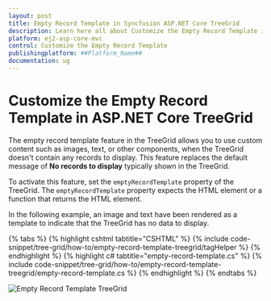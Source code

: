```yaml
---
layout: post
title: Empty Record Template in Syncfusion ASP.NET Core TreeGrid
description: Learn here all about Customize the Empty Record Template in Syncfusion ASP.NET Core TreeGrid component of Syncfusion Essential JS 2 and more.
platform: ej2-asp-core-mvc
control: Customize the Empty Record Template
publishingplatform: ##Platform_Name##
documentation: ug
---
```


# Customize the Empty Record Template in ASP.NET Core TreeGrid

The empty record template feature in the TreeGrid allows you to use custom content such as images, text, or other components, when the TreeGrid doesn't contain any records to display. This feature replaces the default message of **No records to display** typically shown in the TreeGrid.

To activate this feature, set the `emptyRecordTemplate` property of the TreeGrid. The `emptyRecordTemplate` property expects the HTML element or a function that returns the HTML element.

In the following example, an image and text have been rendered as a template to indicate that the TreeGrid has no data to display.

{% tabs %}
{% highlight cshtml tabtitle="CSHTML" %}
{% include code-snippet/tree-grid/how-to/empty-record-template-treegrid/tagHelper %}
{% endhighlight %}
{% highlight c# tabtitle="empty-record-template.cs" %}
{% include code-snippet/tree-grid/how-to/empty-record-template-treegrid/empty-record-template.cs %}
{% endhighlight %}
{% endtabs %}

![Empty Record Template TreeGrid](../images/empty-record.png)